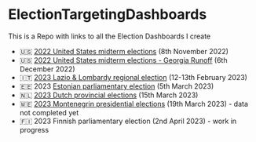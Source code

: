 # ElectionTargetingDashboards
This is a Repo with links to all the Election Dashboards I create

+ :us: [2022 United States midterm elections](https://whotargetsme.shinyapps.io/midterms2022/) (8th November 2022)
+ :us: [2022 United States midterm elections - Georgia Runoff](https://whotargetsme.github.io/midterms2022_dashboard/) (6th December 2022)
+ 🇮🇹 [2023 Lazio & Lombardy regional election](https://favstats.github.io/regionali2023/) (12-13th February 2023)
+ 🇪🇪 2023 [Estonian parliamentary election](https://favstats.github.io/EstoniaElection2023/) (5th March 2023)
+ :netherlands: [2023 Dutch provincial elections](https://favstats.github.io/ProvincialeStatenverkiezingen2023/) (15th March 2023)
+ 🇲🇪 [2023 Montenegrin presidential elections](https://favstats.github.io/MontenegroPresidentialElection2023/) (19th March 2023) - data not completed yet
+ 🇫🇮 2023 Finnish parliamentary election (2nd April 2023) - work in progress

